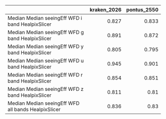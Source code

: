 |                                                     |   kraken_2026 |   pontus_2550 |
|:----------------------------------------------------|--------------:|--------------:|
| Median Median seeingEff WFD i band HealpixSlicer    |         0.827 |         0.833 |
| Median Median seeingEff WFD g band HealpixSlicer    |         0.891 |         0.872 |
| Median Median seeingEff WFD y band HealpixSlicer    |         0.805 |         0.795 |
| Median Median seeingEff WFD u band HealpixSlicer    |         0.945 |         0.901 |
| Median Median seeingEff WFD r band HealpixSlicer    |         0.854 |         0.851 |
| Median Median seeingEff WFD z band HealpixSlicer    |         0.811 |         0.81  |
| Median Median seeingEff WFD all bands HealpixSlicer |         0.836 |         0.83  |
